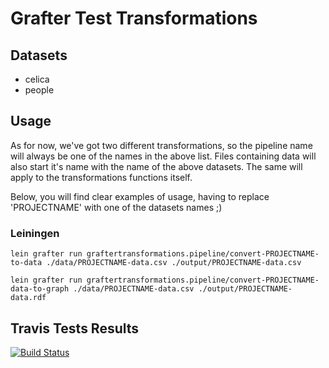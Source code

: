 # Grafter Test Transformations

## Datasets
- celica
- people

## Usage

As for now, we've got two different transformations, so the pipeline name will always be one of the names in the above list. Files containing data will also start it's name with the name of the above datasets. The same will apply to the transformations functions itself.

Below, you will find clear examples of usage, having to replace 'PROJECTNAME' with one of the datasets names ;)

### Leiningen

`lein grafter run graftertransformations.pipeline/convert-PROJECTNAME-to-data ./data/PROJECTNAME-data.csv ./output/PROJECTNAME-data.csv`

`lein grafter run graftertransformations.pipeline/convert-PROJECTNAME-data-to-graph ./data/PROJECTNAME-data.csv ./output/PROJECTNAME-data.rdf`

## Travis Tests Results
[![Build Status](https://travis-ci.org/xaabi6/GrafterTransformations.svg?branch=develop)](https://travis-ci.org/xaabi6/GrafterTransformations)

